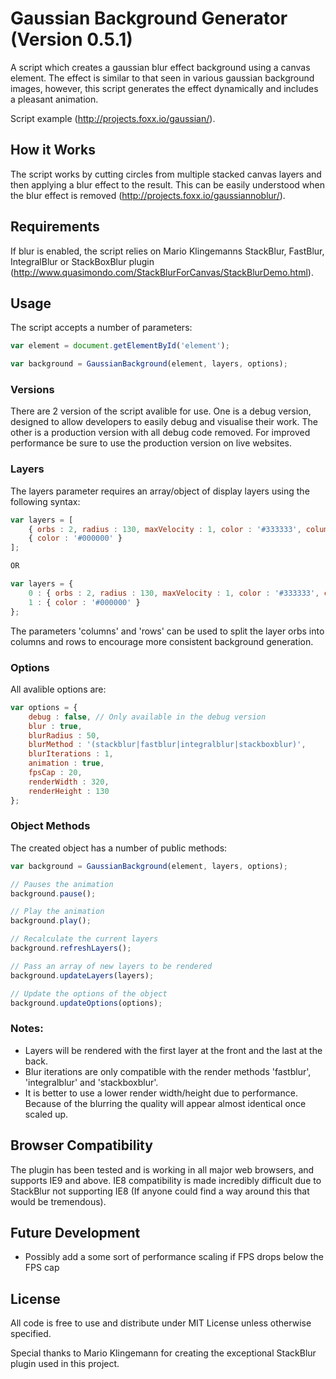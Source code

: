 # Gaussian Background Generator (Version 0.5.1)
A script which creates a gaussian blur effect background using a canvas element. The effect is similar to that seen in various gaussian background images, however, this script generates the effect dynamically and includes a pleasant animation.

Script example (http://projects.foxx.io/gaussian/).

## How it Works
The script works by cutting circles from multiple stacked canvas layers and then applying a blur effect to the result. This can be easily understood when the blur effect is removed (http://projects.foxx.io/gaussiannoblur/).

## Requirements
If blur is enabled, the script relies on Mario Klingemanns StackBlur, FastBlur, IntegralBlur or StackBoxBlur plugin (http://www.quasimondo.com/StackBlurForCanvas/StackBlurDemo.html).

## Usage
The script accepts a number of parameters:

```javascript
var element = document.getElementById('element');

var background = GaussianBackground(element, layers, options);
```

### Versions
There are 2 version of the script avalible for use. One is a debug version, designed to allow developers to easily debug and visualise their work. The other is a production version with all debug code removed. For improved performance be sure to use the production version on live websites.

### Layers

The layers parameter requires an array/object of display layers using the following syntax:

```javascript
var layers = [
    { orbs : 2, radius : 130, maxVelocity : 1, color : '#333333', columns : 0, rows : 0 },
    { color : '#000000' }
];

OR

var layers = {
    0 : { orbs : 2, radius : 130, maxVelocity : 1, color : '#333333', columns : 0, rows : 0 },
    1 : { color : '#000000' }
};
```
The parameters 'columns' and 'rows' can be used to split the layer orbs into columns and rows to encourage more consistent background generation.

### Options

All avalible options are:

```javascript
var options = {
    debug : false, // Only available in the debug version
    blur : true,
    blurRadius : 50,
    blurMethod : '(stackblur|fastblur|integralblur|stackboxblur)',
    blurIterations : 1,
    animation : true,
    fpsCap : 20,
    renderWidth : 320,
    renderHeight : 130
};
```

### Object Methods

The created object has a number of public methods:

```javascript
var background = GaussianBackground(element, layers, options);

// Pauses the animation
background.pause();

// Play the animation
background.play();

// Recalculate the current layers
background.refreshLayers();

// Pass an array of new layers to be rendered
background.updateLayers(layers);

// Update the options of the object
background.updateOptions(options);
```

### Notes:
- Layers will be rendered with the first layer at the front and the last at the back.
- Blur iterations are only compatible with the render methods 'fastblur', 'integralblur' and 'stackboxblur'.
- It is better to use a lower render width/height due to performance. Because of the blurring the quality will appear almost identical once scaled up.

## Browser Compatibility
The plugin has been tested and is working in all major web browsers, and supports IE9 and above. IE8 compatibility is made incredibly difficult due to StackBlur not supporting IE8 (If anyone could find a way around this that would be tremendous).

## Future Development
- Possibly add a some sort of performance scaling if FPS drops below the FPS cap

## License
All code is free to use and distribute under MIT License unless otherwise specified.

Special thanks to Mario Klingemann for creating the exceptional StackBlur plugin used in this project.
